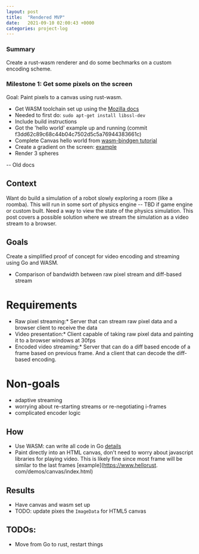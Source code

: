 ```yaml
---
layout: post
title:  "Rendered MVP"
date:   2021-09-10 02:00:43 +0000
categories: project-log
---
```


### Summary
Create a rust-wasm renderer and do some bechmarks on a custom encoding scheme.

### Milestone 1: Get some pixels on the screen
Goal: Paint pixels to a canvas using rust-wasm.

*  Get WASM toolchain set up using the [Mozilla docs](https://developer.mozilla.org/en-US/docs/WebAssembly/Rust_to_wasm)
  *  Needed to first do: `sudo apt-get install libssl-dev`
  *  Include build instructions
* Got the 'hello world' example up and running (commit f3dd62c89c68c44b04c7502d5c5a76944383661c)
* Complete Canvas hello world from [wasm-bindgen tutorial](https://rustwasm.github.io/wasm-bindgen/examples/2d-canvas.html)
* Create a gradient on the screen: [example](https://developer.mozilla.org/en-US/docs/Web/API/ImageData/data)
* Render 3 spheres

-- Old docs

## Context
 Want do build a simulation of a robot slowly exploring a room (like a roomba). This will run in some sort of physics engine -- TBD if game engine or custom built. Need a way to view the state of the physics simulation. This post covers a possible solution where we stream the simulation as a video stream to a browser.
  
## Goals
Create a simplified proof of concept for video encoding and streaming using Go and WASM.
*  Comparison of bandwidth between raw pixel stream and diff-based stream
  
# Requirements
* Raw pixel streaming:* Server that can stream raw pixel data and a browser client to receive the data
* Video presentation:* Client capable of taking raw pixel data and painting it to a browser windows at 30fps
* Encoded video streaming:* Server that can do a diff based encode of a frame based on previous frame. And a client that can decode the diff-based encoding.                    

# Non-goals
*  adaptive streaming 
*  worrying about re-starting streams or re-negotiating i-frames 
*  complicated encoder logic 

## How
*  Use WASM: can write all code in Go [details](https://github.com/golang/go/wiki/WebAssembly)
*  Paint directly into an HTML canvas, don't need to worry about javascript libraries for playing video. This is likely fine since most frame will be similar to the last frames [example](https://www.hellorust.  com/demos/canvas/index.html)

## Results
*  Have canvas and wasm set up
*  TODO: update pixes the `ImageData` for HTML5 canvas

## TODOs:
*  Move from Go to rust, restart things